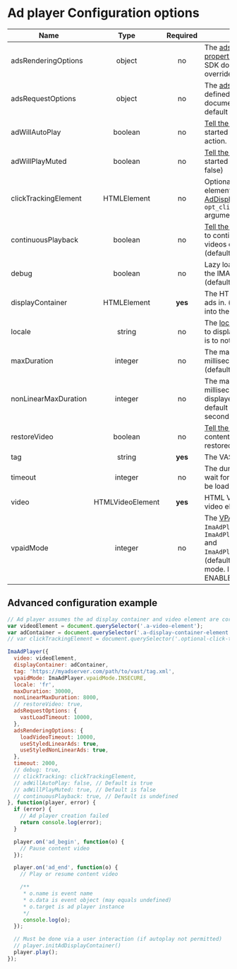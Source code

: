 # Ad player Configuration options

| Name | Type | Required | Description |
| ---  | :---: | :---: | --- |
| adsRenderingOptions | object | no | The [ads rendering settings properties](https://developers.google.com/interactive-media-ads/docs/sdks/html5/v3/reference/js/ima.AdsRenderingSettings#properties) defined in the IMA SDK documentation. (will override default settings) |
| adsRequestOptions | object | no | The [ads request properties](https://developers.google.com/interactive-media-ads/docs/sdks/html5/v3/reference/js/ima.AdsRequest#properties) defined in the IMA SDK documentation. (will override default settings) |
| adWillAutoPlay | boolean | no | [Tell the SDK](https://developers.google.com/interactive-media-ads/docs/sdks/html5/v3/reference/js/ima.AdsRequest#setAdWillAutoPlay) if ad player is started as the result of a user action. (default is true) |
| adWillPlayMuted | boolean | no | [Tell the SDK](https://developers.google.com/interactive-media-ads/docs/sdks/html5/v3/reference/js/ima.AdsRequest#setAdWillPlayMuted) if ad player is started while muted. (default is false) |
| clickTrackingElement | HTMLElement | no | Optional video ad click HTML element. (see also [AdDisplayContainer](https://developers.google.com/interactive-media-ads/docs/sdks/html5/v3/reference/js/ima.AdDisplayContainer#AdDisplayContainer) `opt_clickTrackingElement` argument) |
| continuousPlayback | boolean | no | [Tell the SDK](https://developers.google.com/interactive-media-ads/docs/sdks/html5/v3/reference/js/ima.AdsRequest#setContinuousPlayback) if ad player intends to continuously play the content videos one after another. (default is to not tell the SDK) |
| debug | boolean | no | Lazy load the debug version of the IMA SDK library if set to true. (default is false) |
| displayContainer | HTMLElement | __yes__ | The HTML element to display the ads in. (must be already inserted into the DOM) |
| locale | string | no | The [locale](https://developers.google.com/interactive-media-ads/docs/sdks/html5/v3/reference/js/ima.ImaSdkSettings#setLocale) (language) in which to display UI elements. (default is to not set locale) |
| maxDuration | integer | no | The maximum duration in milliseconds an ad is displayed. (default is none) |
| nonLinearMaxDuration | integer | no | The maximum duration in milliseconds a non-linear ad is displayed. (default is none, default observed duration is 45 seconds) |
| restoreVideo | boolean | no | [Tell the SDK](https://developers.google.com/interactive-media-ads/docs/sdks/html5/v3/reference/js/ima.AdsRenderingSettings#restoreCustomPlaybackStateOnAdBreakComplete) if custom playback content video state must be restored. (default is false) |
| tag | string | __yes__ | The VAST Ad tag URL. |
| timeout | integer | no | The duration in milliseconds to wait for the IMA SDK library to be loaded. (default is 6000) |
| video | HTMLVideoElement | __yes__ | HTML Video element (content video element) |
| vpaidMode | integer | no | The [VPAID playback mode](https://developers.google.com/interactive-media-ads/docs/sdks/html5/client-side/reference/js/google.ima#.VpaidMode) : `ImaAdPlayer.vpaidMode.DISABLED`, `ImaAdPlayer.vpaidMode.ENABLED` and `ImaAdPlayer.vpaidMode.INSECURE`. (default is to not set VPAID mode. IMA SDK default is ENABLED) |

## Advanced configuration example

```javascript
// Ad player assumes the ad display container and video element are correctly positioned and sized
var videoElement = document.querySelector('.a-video-element');
var adContainer = document.querySelector('.a-display-container-element');
// var clickTrackingElement = document.querySelector('.optional-click-tracking-element');

ImaAdPlayer({
  video: videoElement,
  displayContainer: adContainer,
  tag: 'https://myadserver.com/path/to/vast/tag.xml',
  vpaidMode: ImaAdPlayer.vpaidMode.INSECURE,
  locale: 'fr',
  maxDuration: 30000,
  nonLinearMaxDuration: 8000,
  // restoreVideo: true,
  adsRequestOptions: {
    vastLoadTimeout: 10000,
  },
  adsRenderingOptions: {
    loadVideoTimeout: 10000,
    useStyledLinearAds: true,
    useStyledNonLinearAds: true,
  },
  timeout: 2000,
  // debug: true,
  // clickTracking: clickTrackingElement,
  // adWillAutoPlay: false, // Default is true
  // adWillPlayMuted: true, // Default is false
  // continuousPlayback: true, // Default is undefined
}, function(player, error) {
  if (error) {
    // Ad player creation failed
    return console.log(error);
  }

  player.on('ad_begin', function(o) {
    // Pause content video
  });

  player.on('ad_end', function(o) {
    // Play or resume content video

    /**
     * o.name is event name
     * o.data is event object (may equals undefined)
     * o.target is ad player instance
     */
     console.log(o);
  });

  // Must be done via a user interaction (if autoplay not permitted)
  // player.initAdDisplayContainer()
  player.play();
});
```
